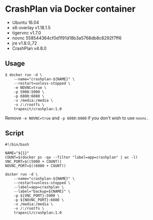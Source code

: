 # CrashPlan via Docker container

* Ubuntu 16.04
* s6-overlay v1.18.1.5
* tigervnc v1.7.0
* novnc 558544364cf0d1f91d18b3a5768db8c8292f7ff6
* jre v1.8.0_72
* CrashPlan v4.8.0

## Usage

```
$ docker run -d \
    --name="crashplan-${NAME}" \
    --restart=unless-stopped \
    -e NOVNC=true \
    -p 5900:5900 \
    -p 6080:6080 \
    -v /media:/media \
    -v /:/rootfs \
    trapexit/crashplan:1.0
```

Remove `-e NOVNC=true` and `-p 6080:6080` if you don't wish to use `novnc.`

## Script

```
#!/bin/bash

NAME="${1}"
COUNT=$(docker ps -qa --filter "label=app=crashplan" | wc -l)
VNC_PORT=$((5900 + COUNT))
NOVNC_PORT=$((6080 + COUNT))

docker run -d \
    --name="crashplan-${NAME}" \
    --restart=unless-stopped \
    --label=app=crashplan \
    --label="backup=${NAME}" \
    -p ${VNC_PORT}:5900 \
    -p ${NOVNC_PORT}:6080 \
    -v /media:/media \
    -v /:/rootfs \
    trapexit/crashplan:1.0
```
